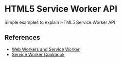 # HTML5 Service Worker API

Simple examples to explain HTML5 Service Worker API

## References

- [Web Workers and Service Worker](https://s3-sa-east-1.amazonaws.com/thedevconf/presentations/TDC2019SP/modernweb/CIN-0263_2019-07-08T124437_Web%20Workers%20e%20Service%20Workers.pdf)
- [Service Worker Cookbook](https://serviceworke.rs/)
